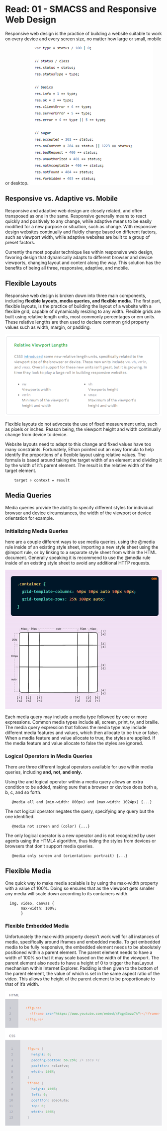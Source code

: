 # Read: 01 - SMACSS and Responsive Web Design

Responsive web design is the practice of building a website suitable to work on every device and every screen size, no matter how large or small, mobile or desktop.
![responsive](res.png)

## Responsive vs. Adaptive vs. Mobile

Responsive and adaptive web design are closely related, and often transposed as one in the same.
Responsive generally means to react quickly and positively to any change, while adaptive means to be easily modified for a new purpose or situation, such as change. 
With responsive design websites continually and fluidly change based on different factors, such as viewport width, while adaptive websites are built to a group of preset factors. 

Currently the most popular technique lies within responsive web design, favoring design that dynamically adapts to different browser and device viewports,
changing layout and content along the way. This solution has the benefits of being all three, responsive, adaptive, and mobile.

## Flexible Layouts
Responsive web design is broken down into three main components, including **flexible layouts, media queries, and flexible media**. 
The first part, flexible layouts, is the practice of building the layout of a website with a flexible grid, capable of dynamically resizing to any width.
Flexible grids are built using relative length units, most commonly percentages or em units.
These relative lengths are then used to declare common grid property values such as width, margin, or padding.

![relative](rel.png)

Flexible layouts do not advocate the use of fixed measurement units, such as pixels or inches. Reason being, the viewport height and width continually change from device to device.

Website layouts need to adapt to this change and fixed values have too many constraints. Fortunately,
Ethan pointed out an easy formula to help identify the proportions of a flexible layout using relative values.
The formula is based around taking the target width of an element and dividing it by the width of it’s parent element. The result is the relative width of the target element.

           
        target ÷ context = result

## Media Queries

Media queries provide the ability to specify different styles for individual browser and device circumstances, the width of the viewport or device orientation for example.

### Initializing Media Queries

here are a couple different ways to use media queries, using the @media rule inside of an existing style sheet, importing a new style sheet using the @import rule, or by linking to a separate style sheet from within the HTML document. Generally speaking it is recommend to use the @media rule inside of an existing style sheet to avoid any additional HTTP requests.

![media](example.png)

Each media query may include a media type followed by one or more expressions. Common media types include all, screen, print, tv, and braille. 
The media query expression that follows the media type may include different media features and values, which then allocate to be true or false. When a media feature and value allocate to true, the styles are applied. If the media feature and value allocate to false the styles are ignored.

### Logical Operators in Media Queries
There are three different logical operators available for use within media queries, including **and, not, and only.**

Using the and logical operator within a media query allows an extra condition to be added, making sure that a browser or devices does both a, b, c, and so forth.

       @media all and (min-width: 800px) and (max-width: 1024px) {...}

The not logical operator negates the query, specifying any query but the one identified.
       
       @media not screen and (color) {...}

The only logical operator is a new operator and is not recognized by user agents using the HTML4 algorithm, thus hiding the styles from devices or browsers that don’t support media queries. 

       @media only screen and (orientation: portrait) {...}


## Flexible Media

One quick way to make media scalable is by using the max-width property with a value of 100%. Doing so ensures that as the viewport gets smaller any media will scale down according to its containers width.

      img, video, canvas {
           max-width: 100%;
           }
### Flexible Embedded Media
Unfortunately the max-width property doesn’t work well for all instances of media, specifically around iframes and embedded media. 
To get embedded media to be fully responsive, the embedded element needs to be absolutely positioned within a parent element. The parent element needs to have a width of 100% so that it may scale based on the width of the viewport. The parent element also needs to have a height of 0 to trigger the hasLayout mechanism within Internet Explorer.
Padding is then given to the bottom of the parent element, the value of which is set in the same aspect ratio of the video. This allows the height of the parent element to be proportionate to that of it’s width.

![flexible](for.png)







